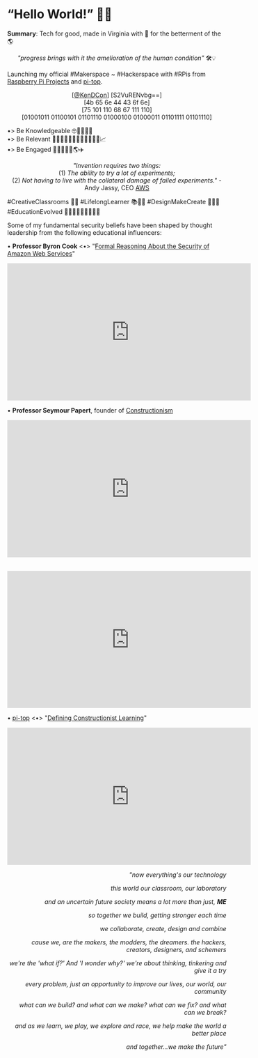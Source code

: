 <!-- Global site tag (gtag.js) - Google Analytics -->
<script async src="https://www.googletagmanager.com/gtag/js?id=UA-140021176-1"></script>
<script>
  window.dataLayer = window.dataLayer || [];
  function gtag(){dataLayer.push(arguments);}
  gtag('js', new Date());

  gtag('config', 'UA-140021176-1');
</script>

# “Hello World!” 🤖👾

<b>Summary</b>: Tech for good, made in Virginia with 💚 for the betterment of the 🌎 

<center>

<i>"progress brings with it the amelioration of the human condition"</i> 🛠💡

</center>

Launching my official #Makerspace ~ #Hackerspace with #RPis from <a href="https://projects.raspberrypi.org/" target="_blank">Raspberry Pi Projects</a> and <a href="https://www.pi-top.com/" target="_blank">pi-top</a>.

<center>
[<a href="https://twitter.com/KenDCon/" target="_blank">@KenDCon</a>]
[S2VuRENvbg==]<br>
[4b 65 6e 44 43 6f 6e]<br>
[75 101 110 68 67 111 110]<br>
[01001011 01100101 01101110 01000100 01000011 01101111 01101110]<br>
</center>

•> Be Knowledgeable 🤓👨🏼‍🎓📖<br>
•> Be Relevant 👨🏻‍🔬🕵🏻‍♂️👨🏼‍✈️👨🏻‍🚀📈<br>
•> Be Engaged 🏃🏻‍♂️🤝💼🌎✈️<br>

<center>
<i>"Invention requires two things:</i><br> (1) <i>The ability to try a lot of experiments;</i><br> (2) <i>Not having to live with the collateral damage of failed experiments."</i> - Andy Jassy, CEO <a href="https://aws.amazon.com/" target="_blank">AWS</a>
</center>

#CreativeClassrooms 🔭📡
#LifelongLearner 📚📓🔬
#DesignMakeCreate 📐🔨🔩
#EducationEvolved 👩🏻‍🏫👨🏻‍💻👩🏻‍🎓

Some of my fundamental security beliefs have been shaped by thought leadership from the following educational influencers:

 • <b>Professor Byron Cook</b> <•> "<a href="https://link.springer.com/chapter/10.1007/978-3-319-96145-3_3" target="_blank">Formal Reasoning About the Security of Amazon Web Services</a>"<br>

<center>

<iframe width="560" height="315" src="https://www.youtube.com/embed/JfjLKBO27nw" frameborder="0" allow="accelerometer; autoplay; encrypted-media; gyroscope; picture-in-picture" allowfullscreen></iframe><br>

</center>

 • <b>Professor Seymour Papert</b>, founder of <a href="http://www.makerspaceforeducation.com/constructionism--constructivism.html/" target="_blank">Constructionism</a><br>
 
<center>

<iframe width="560" height="315" src="https://www.youtube.com/embed/IhEovwWiniY" frameborder="0" allow="accelerometer; autoplay; encrypted-media; gyroscope; picture-in-picture" allowfullscreen></iframe><br>

<br><iframe width="560" height="315" src="https://www.youtube.com/embed/Pvgef9ABDUc" frameborder="0" allow="accelerometer; autoplay; encrypted-media; gyroscope; picture-in-picture" allowfullscreen></iframe><br>

</center>

 • <a href="https://blog.pi-top.com/" target="_blank">pi-top</a> <•> "<a href="https://blog.pi-top.com/2018/11/06/defining-constructionist-learning/" target="_blank">Defining Constructionist Learning</a>"<br>

<center>

<iframe width="560" height="315" src="https://www.youtube.com/embed/_iaMQymrm0c" frameborder="0" allow="accelerometer; autoplay; encrypted-media; gyroscope; picture-in-picture" allowfullscreen></iframe><br>

</center>

<p align="right"><i>"now everything's our technology

<p align="right"><i>this world our classroom, our laboratory

<p align="right"><i>and an uncertain future society means a lot more than just, <b>ME</b>

<p align="right"><i>so together we build, getting stronger each time

<p align="right"><i>we collaborate, create, design and combine

<p align="right"><i>cause we, are the makers, the modders, the dreamers. the hackers, creators, designers, and schemers

<p align="right"><i>we're the 'what if?' And 'I wonder why?' we're about thinking, tinkering and give it a try

<p align="right"><i>every problem, just an opportunity to improve our lives, our world, our community

<p align="right"><i>what can we build? and what can we make? what can we fix? and what can we break?

<p align="right"><i>and as we learn, we play, we explore and race, we help make the world a better place

<p align="right"><i>and together...we make the future"